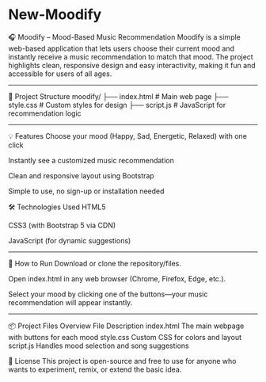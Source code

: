 # New-Moodify

🎧 Moodify – Mood-Based Music Recommendation
Moodify is a simple web-based application that lets users choose their current mood and instantly receive a music recommendation to match that mood. The project highlights clean, responsive design and easy interactivity, making it fun and accessible for users of all ages.

---

📁 Project Structure
moodify/
├── index.html       # Main web page
├── style.css        # Custom styles for design
├── script.js        # JavaScript for recommendation logic

---

💡 Features
Choose your mood (Happy, Sad, Energetic, Relaxed) with one click

Instantly see a customized music recommendation

Clean and responsive layout using Bootstrap

Simple to use, no sign-up or installation needed

🛠️ Technologies Used
HTML5

CSS3 (with Bootstrap 5 via CDN)

JavaScript (for dynamic suggestions)

---

🚀 How to Run
Download or clone the repository/files.

Open index.html in any web browser (Chrome, Firefox, Edge, etc.).

Select your mood by clicking one of the buttons—your music recommendation will appear instantly.

---

📦 Project Files Overview
File	Description
index.html	The main webpage with buttons for each mood
style.css	Custom CSS for colors and layout
script.js	Handles mood selection and song suggestions


📄 License
This project is open-source and free to use for anyone who wants to experiment, remix, or extend the basic idea.
